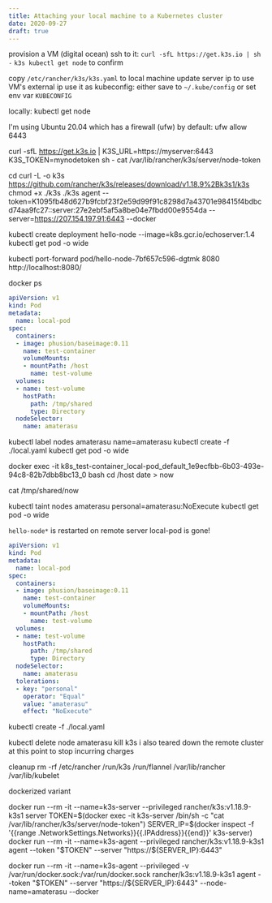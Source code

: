 ```yaml
---
title: Attaching your local machine to a Kubernetes cluster
date: 2020-09-27
draft: true
---
```


provision a VM (digital ocean)
ssh to it: `curl -sfL https://get.k3s.io | sh -`
`k3s kubectl get node` to confirm

copy `/etc/rancher/k3s/k3s.yaml` to local machine
update server ip to use VM's external ip
use it as kubeconfig: either save to `~/.kube/config` or set env var `KUBECONFIG`

locally: kubectl get node

I'm using Ubuntu 20.04 which has a firewall (ufw) by default: ufw allow 6443

curl -sfL https://get.k3s.io | K3S_URL=https://myserver:6443 K3S_TOKEN=mynodetoken sh -
cat /var/lib/rancher/k3s/server/node-token

cd
curl -L -o k3s https://github.com/rancher/k3s/releases/download/v1.18.9%2Bk3s1/k3s
chmod +x ./k3s
./k3s agent --token=K1095fb48d627b9fcbf23f2e59d99f91c8298d7a43701e98415f4bdbcd74aa9fc27::server:27e2ebf5af5a8be04e7fbdd00e9554da --server=https://207.154.197.91:6443 --docker

kubectl create deployment hello-node --image=k8s.gcr.io/echoserver:1.4
kubectl get pod -o wide


kubectl port-forward  pod/hello-node-7bf657c596-dgtmk 8080
http://localhost:8080/

docker ps


```yaml
apiVersion: v1
kind: Pod
metadata:
  name: local-pod
spec:
  containers:
  - image: phusion/baseimage:0.11
    name: test-container
    volumeMounts:
    - mountPath: /host
      name: test-volume
  volumes:
  - name: test-volume
    hostPath:
      path: /tmp/shared
      type: Directory
  nodeSelector:
    name: amaterasu
```

kubectl label nodes amaterasu name=amaterasu
kubectl create -f ./local.yaml
kubectl get pod -o wide

docker exec -it k8s_test-container_local-pod_default_1e9ecfbb-6b03-493e-94c8-82b7dbb8bc13_0 bash
cd /host
date > now

cat /tmp/shared/now


kubectl taint nodes amaterasu personal=amaterasu:NoExecute
kubectl get pod -o wide

`hello-node*` is restarted on remote server
local-pod is gone!


```yaml
apiVersion: v1
kind: Pod
metadata:
  name: local-pod
spec:
  containers:
  - image: phusion/baseimage:0.11
    name: test-container
    volumeMounts:
    - mountPath: /host
      name: test-volume
  volumes:
  - name: test-volume
    hostPath:
      path: /tmp/shared
      type: Directory
  nodeSelector:
    name: amaterasu
  tolerations:
  - key: "personal"
    operator: "Equal"
    value: "amaterasu"
    effect: "NoExecute"
```


kubectl create -f ./local.yaml


kubectl delete node amaterasu
kill k3s
i also teared down the remote cluster at this point to stop incurring charges



cleanup
rm -rf /etc/rancher /run/k3s /run/flannel /var/lib/rancher /var/lib/kubelet




dockerized variant

docker run --rm -it --name=k3s-server --privileged rancher/k3s:v1.18.9-k3s1 server
TOKEN=$(docker exec -it k3s-server /bin/sh -c "cat /var/lib/rancher/k3s/server/node-token")
SERVER_IP=$(docker inspect -f '{{range .NetworkSettings.Networks}}{{.IPAddress}}{{end}}' k3s-server)
docker run --rm -it --name=k3s-agent --privileged rancher/k3s:v1.18.9-k3s1 agent --token "$TOKEN" --server "https://${SERVER_IP}:6443"


docker run --rm -it --name=k3s-agent --privileged -v /var/run/docker.sock:/var/run/docker.sock rancher/k3s:v1.18.9-k3s1 agent --token "$TOKEN" --server "https://${SERVER_IP}:6443" --node-name=amaterasu --docker


